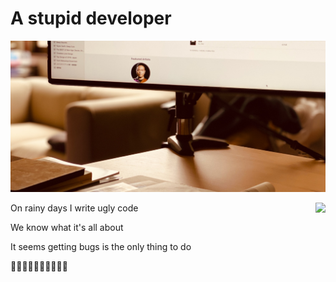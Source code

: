 # A stupid developer

![profile](https://github.com/ashchan/ashchan/blob/master/profile.jpg?raw=true)

<img align="right" src="https://github-readme-stats.vercel.app/api?username=ashchan&show_icons=true&icon_color=be8150&text_color=24292e&bg_color=ffffff&hide_title=true" />

On rainy days I write ugly code

We know what it's all about

It seems getting bugs is the only thing to do

🐢🐢🐢🐢🐢🐢🐢🐢🐢🐢
